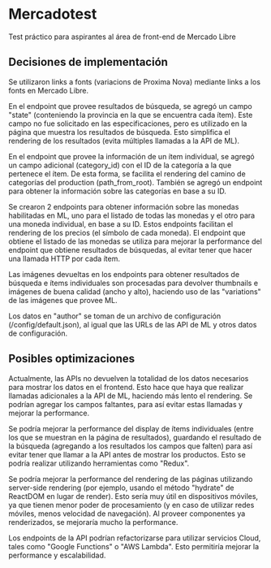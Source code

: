 # Mercadotest
Test práctico para aspirantes al área de front-end de Mercado Libre

## Decisiones de implementación

Se utilizaron links a fonts (variacions de Proxima Nova) mediante links a los fonts en Mercado Libre. 

En el endpoint que provee resultados de búsqueda, se agregó un campo "state" (conteniendo la provincia en la que se encuentra cada ítem). Este campo no fue solicitado en las especificaciones, pero es utilizado en la página que muestra los resultados de búsqueda. Esto simplifica el rendering de los resultados (evita múltiples llamadas a la API de ML).

En el endpoint que provee la información de un ítem individual, se agregó un campo adicional (category_id) con el ID de la categoría a la que pertenece el ítem. De esta forma, se facilita el rendering del camino de categorías del production (path_from_root). También se agregó un endpoint para obtener la información sobre las categorías en base a su ID.

Se crearon 2 endpoints para obtener información sobre las monedas habilitadas en ML, uno para el listado de todas las monedas y el otro para una moneda individual, en base a su ID. Estos endpoints facilitan el rendering de los precios (el símbolo de cada moneda). El endpoint que obtiene el listado de las monedas se utiliza para mejorar la performance del endpoint que obtiene resultados de búsquedas, al evitar tener que hacer una llamada HTTP por cada ítem.

Las imágenes devueltas en los endpoints para obtener resultados de búsqueda e ítems individuales son procesadas para devolver thumbnails e imágenes de buena calidad (ancho y alto), haciendo uso de las "variations" de las imágenes que provee ML.

Los datos en "author" se toman de un archivo de configuración (/config/default.json), al igual que las URLs de las API de ML y otros datos de configuración.

## Posibles optimizaciones

Actualmente, las APIs no devuelven la totalidad de los datos necesarios para mostrar los datos en el frontend. Esto hace que haya que realizar llamadas adicionales a la API de ML, haciendo más lento el rendering. Se podrían agregar los campos faltantes, para así evitar estas llamadas y mejorar la performance.

Se podría mejorar la performance del display de ítems individuales (entre los que se muestran en la página de resultados), guardando el resultado de la búsqueda (agregando a los resultados los campos que falten) para así evitar tener que llamar a la API antes de mostrar los productos. Esto se podría realizar utilizando herramientas como "Redux".

Se podría mejorar la performance del rendering de las páginas utilizando server-side rendering (por ejemplo, usando el método "hydrate" de ReactDOM en lugar de render). Esto sería muy útil en dispositivos móviles, ya que tienen menor poder de procesamiento (y en caso de utilizar redes móviles, menos velocidad de navegación). Al proveer componentes ya renderizados, se mejoraría mucho la performance. 

Los endpoints de la API podrían refactorizarse para utilizar servicios Cloud, tales como "Google Functions" o "AWS Lambda". Esto permitiría mejorar la performance y escalabilidad.